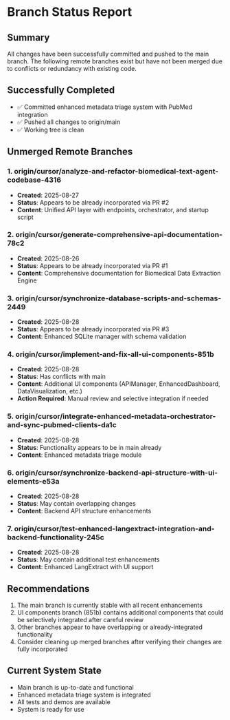 # Branch Status Report

## Summary
All changes have been successfully committed and pushed to the main branch. The following remote branches exist but have not been merged due to conflicts or redundancy with existing code.

## Successfully Completed
- ✅ Committed enhanced metadata triage system with PubMed integration
- ✅ Pushed all changes to origin/main
- ✅ Working tree is clean

## Unmerged Remote Branches

### 1. origin/cursor/analyze-and-refactor-biomedical-text-agent-codebase-4316
- **Created**: 2025-08-27
- **Status**: Appears to be already incorporated via PR #2
- **Content**: Unified API layer with endpoints, orchestrator, and startup script

### 2. origin/cursor/generate-comprehensive-api-documentation-78c2
- **Created**: 2025-08-26
- **Status**: Appears to be already incorporated via PR #1
- **Content**: Comprehensive documentation for Biomedical Data Extraction Engine

### 3. origin/cursor/synchronize-database-scripts-and-schemas-2449
- **Created**: 2025-08-28
- **Status**: Appears to be already incorporated via PR #3
- **Content**: Enhanced SQLite manager with schema validation

### 4. origin/cursor/implement-and-fix-all-ui-components-851b
- **Created**: 2025-08-28
- **Status**: Has conflicts with main
- **Content**: Additional UI components (APIManager, EnhancedDashboard, DataVisualization, etc.)
- **Action Required**: Manual review and selective integration if needed

### 5. origin/cursor/integrate-enhanced-metadata-orchestrator-and-sync-pubmed-clients-da1c
- **Created**: 2025-08-28
- **Status**: Functionality appears to be in main already
- **Content**: Enhanced metadata triage module

### 6. origin/cursor/synchronize-backend-api-structure-with-ui-elements-e53a
- **Created**: 2025-08-28
- **Status**: May contain overlapping changes
- **Content**: Backend API structure enhancements

### 7. origin/cursor/test-enhanced-langextract-integration-and-backend-functionality-245c
- **Created**: 2025-08-28
- **Status**: May contain additional test enhancements
- **Content**: Enhanced LangExtract with UI support

## Recommendations
1. The main branch is currently stable with all recent enhancements
2. UI components branch (851b) contains additional components that could be selectively integrated after careful review
3. Other branches appear to have overlapping or already-integrated functionality
4. Consider cleaning up merged branches after verifying their changes are fully incorporated

## Current System State
- Main branch is up-to-date and functional
- Enhanced metadata triage system is integrated
- All tests and demos are available
- System is ready for use
